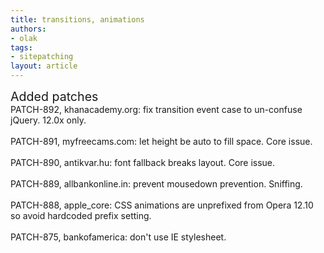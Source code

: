 ```yaml
---
title: transitions, animations
authors:
- olak
tags:
- sitepatching
layout: article
---
```

<span style="font-size: 140%">Added patches</span><br/>PATCH-892, khanacademy.org: fix transition event case to un-confuse jQuery. 12.0x only.<br/><br/>PATCH-891, myfreecams.com: let height be auto to fill space. Core issue.<br/><br/>PATCH-890, antikvar.hu: font fallback breaks layout. Core issue.<br/><br/>PATCH-889, allbankonline.in: prevent mousedown prevention. Sniffing.<br/><br/>PATCH-888, apple_core: CSS animations are unprefixed from Opera 12.10 so avoid hardcoded prefix setting.<br/><br/>PATCH-875, bankofamerica: don&#39;t use IE stylesheet.
